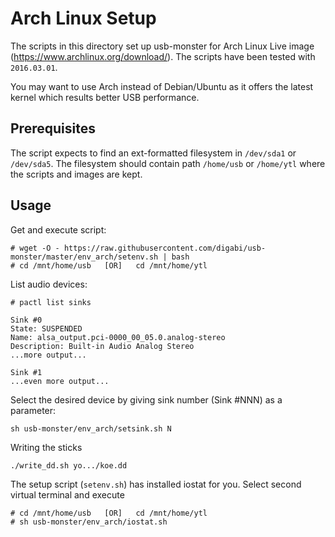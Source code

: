 # Arch Linux Setup

The scripts in this directory set up usb-monster for Arch Linux Live image
(https://www.archlinux.org/download/). The scripts have been tested with `2016.03.01`.

You may want to use Arch instead of Debian/Ubuntu as it offers the latest
kernel which results better USB performance.

## Prerequisites

The script expects to find an ext-formatted filesystem in `/dev/sda1` or `/dev/sda5`.
The filesystem should contain path `/home/usb` or `/home/ytl` where the scripts
and images are kept.

## Usage

Get and execute script:

	# wget -O - https://raw.githubusercontent.com/digabi/usb-monster/master/env_arch/setenv.sh | bash
	# cd /mnt/home/usb   [OR]   cd /mnt/home/ytl

List audio devices:

	# pactl list sinks
	
	Sink #0
	State: SUSPENDED
	Name: alsa_output.pci-0000_00_05.0.analog-stereo
	Description: Built-in Audio Analog Stereo
	...more output...
	
	Sink #1
	...even more output...

Select the desired device by giving sink number (Sink #NNN) as a parameter:

	sh usb-monster/env_arch/setsink.sh N

Writing the sticks

	./write_dd.sh yo.../koe.dd

The setup script (`setenv.sh`) has installed iostat for you. Select second
virtual terminal and execute

	# cd /mnt/home/usb   [OR]   cd /mnt/home/ytl
	# sh usb-monster/env_arch/iostat.sh
